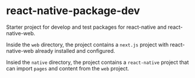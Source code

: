 # react-native-package-dev

Starter project for develop and test packages for react-native and react-native-web.

Inside the `web` directory, the project contains a `next.js` project with react-native-web already installed and configured.

Insied the `native` directory, the project contains a `react-native` project that can import `pages` and content from the `web` project.